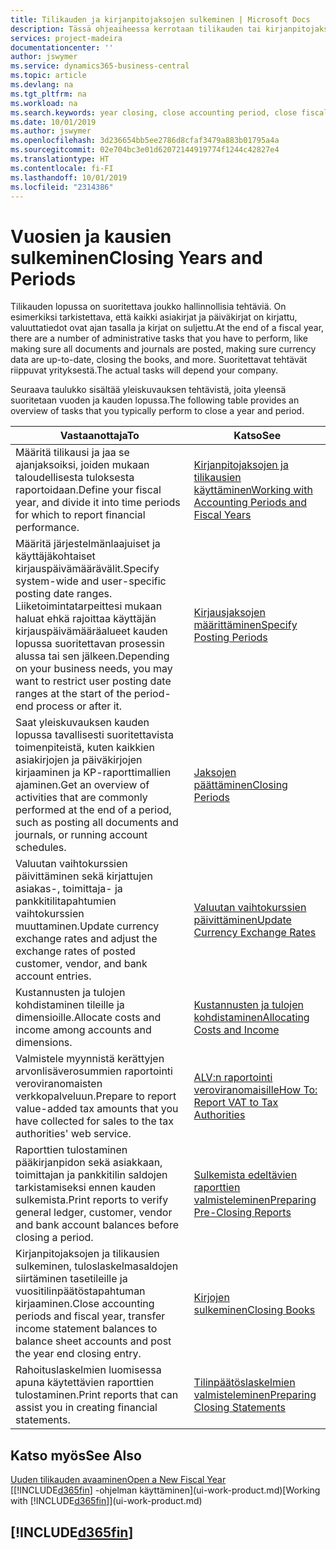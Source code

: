 ```yaml
---
title: Tilikauden ja kirjanpitojaksojen sulkeminen | Microsoft Docs
description: Tässä ohjeaiheessa kerrotaan tilikauden tai kirjanpitojakson sulkemistehtävistä, joita ovat esimerkiksi varmistaminen, että asiakirjat ja päiväkirjat on kirjattu, ja pankkitilien saldojen tarkistaminen.
services: project-madeira
documentationcenter: ''
author: jswymer
ms.service: dynamics365-business-central
ms.topic: article
ms.devlang: na
ms.tgt_pltfrm: na
ms.workload: na
ms.search.keywords: year closing, close accounting period, close fiscal year, bank account detailed trial balance
ms.date: 10/01/2019
ms.author: jswymer
ms.openlocfilehash: 3d236654bb5ee2786d8cfaf3479a883b01795a4a
ms.sourcegitcommit: 02e704bc3e01d62072144919774f1244c42827e4
ms.translationtype: HT
ms.contentlocale: fi-FI
ms.lasthandoff: 10/01/2019
ms.locfileid: "2314386"
---
```

# <a name="closing-years-and-periods"></a><span data-ttu-id="53030-103">Vuosien ja kausien sulkeminen</span><span class="sxs-lookup"><span data-stu-id="53030-103">Closing Years and Periods</span></span>
<span data-ttu-id="53030-104">Tilikauden lopussa on suoritettava joukko hallinnollisia tehtäviä. On esimerkiksi tarkistettava, että kaikki asiakirjat ja päiväkirjat on kirjattu, valuuttatiedot ovat ajan tasalla ja kirjat on suljettu.</span><span class="sxs-lookup"><span data-stu-id="53030-104">At the end of a fiscal year, there are a number of administrative tasks that you have to perform, like making sure all documents and journals are posted, making sure currency data are up-to-date, closing the books, and more.</span></span> <span data-ttu-id="53030-105">Suoritettavat tehtävät riippuvat yrityksestä.</span><span class="sxs-lookup"><span data-stu-id="53030-105">The actual tasks will depend your company.</span></span>

<span data-ttu-id="53030-106">Seuraava taulukko sisältää yleiskuvauksen tehtävistä, joita yleensä suoritetaan vuoden ja kauden lopussa.</span><span class="sxs-lookup"><span data-stu-id="53030-106">The following table provides an overview of tasks that you typically perform to close a year and period.</span></span>

| <span data-ttu-id="53030-107">Vastaanottaja</span><span class="sxs-lookup"><span data-stu-id="53030-107">To</span></span> | <span data-ttu-id="53030-108">Katso</span><span class="sxs-lookup"><span data-stu-id="53030-108">See</span></span> |
| --- | --- |
| <span data-ttu-id="53030-109">Määritä tilikausi ja jaa se ajanjaksoiksi, joiden mukaan taloudellisesta tuloksesta raportoidaan.</span><span class="sxs-lookup"><span data-stu-id="53030-109">Define your fiscal year, and divide it into time periods for which to report financial performance.</span></span> | [<span data-ttu-id="53030-110">Kirjanpitojaksojen ja tilikausien käyttäminen</span><span class="sxs-lookup"><span data-stu-id="53030-110">Working with Accounting Periods and Fiscal Years</span></span>](finance-accounting-periods-and-fiscal-years.md)|
| <span data-ttu-id="53030-111">Määritä järjestelmänlaajuiset ja käyttäjäkohtaiset kirjauspäivämäärävälit.</span><span class="sxs-lookup"><span data-stu-id="53030-111">Specify system-wide and user-specific posting date ranges.</span></span> <span data-ttu-id="53030-112">Liiketoimintatarpeittesi mukaan haluat ehkä rajoittaa käyttäjän kirjauspäivämääräalueet kauden lopussa suoritettavan prosessin alussa tai sen jälkeen.</span><span class="sxs-lookup"><span data-stu-id="53030-112">Depending on your business needs, you may want to restrict user posting date ranges at the start of the period-end process or after it.</span></span> |[<span data-ttu-id="53030-113">Kirjausjaksojen määrittäminen</span><span class="sxs-lookup"><span data-stu-id="53030-113">Specify Posting Periods</span></span>](finance-how-specify-posting-periods.md) |
| <span data-ttu-id="53030-114">Saat yleiskuvauksen kauden lopussa tavallisesti suoritettavista toimenpiteistä, kuten kaikkien asiakirjojen ja päiväkirjojen kirjaaminen ja KP-raporttimallien ajaminen.</span><span class="sxs-lookup"><span data-stu-id="53030-114">Get an overview of activities that are commonly performed at the end of a period, such as posting all documents and journals, or running account schedules.</span></span> |[<span data-ttu-id="53030-115">Jaksojen päättäminen</span><span class="sxs-lookup"><span data-stu-id="53030-115">Closing Periods</span></span>](year-how-complete-period-end-processes.md) |
| <span data-ttu-id="53030-116">Valuutan vaihtokurssien päivittäminen sekä kirjattujen asiakas-, toimittaja- ja pankkitilitapahtumien vaihtokurssien muuttaminen.</span><span class="sxs-lookup"><span data-stu-id="53030-116">Update currency exchange rates and adjust the exchange rates of posted customer, vendor, and bank account entries.</span></span> |[<span data-ttu-id="53030-117">Valuutan vaihtokurssien päivittäminen</span><span class="sxs-lookup"><span data-stu-id="53030-117">Update Currency Exchange Rates</span></span>](finance-how-update-currencies.md) |
| <span data-ttu-id="53030-118">Kustannusten ja tulojen kohdistaminen tileille ja dimensioille.</span><span class="sxs-lookup"><span data-stu-id="53030-118">Allocate costs and income among accounts and dimensions.</span></span> |[<span data-ttu-id="53030-119">Kustannusten ja tulojen kohdistaminen</span><span class="sxs-lookup"><span data-stu-id="53030-119">Allocating Costs and Income</span></span>](year-allocate-costs-income.md) |
| <span data-ttu-id="53030-120">Valmistele myynnistä kerättyjen arvonlisäverosummien raportointi veroviranomaisten verkkopalveluun.</span><span class="sxs-lookup"><span data-stu-id="53030-120">Prepare to report value-added tax amounts that you have collected for sales to the tax authorities' web service.</span></span> |[<span data-ttu-id="53030-121">ALV:n raportointi veroviranomaisille</span><span class="sxs-lookup"><span data-stu-id="53030-121">How To: Report VAT to Tax Authorities</span></span>](finance-how-report-vat.md)|
| <span data-ttu-id="53030-122">Raporttien tulostaminen pääkirjanpidon sekä asiakkaan, toimittajan ja pankkitilin saldojen tarkistamiseksi ennen kauden sulkemista.</span><span class="sxs-lookup"><span data-stu-id="53030-122">Print reports to verify general ledger, customer, vendor and bank account balances before closing a period.</span></span> |[<span data-ttu-id="53030-123">Sulkemista edeltävien raporttien valmisteleminen</span><span class="sxs-lookup"><span data-stu-id="53030-123">Preparing Pre-Closing Reports</span></span>](year-prepare-preclose-reports.md) |
| <span data-ttu-id="53030-124">Kirjanpitojaksojen ja tilikausien sulkeminen, tuloslaskelmasaldojen siirtäminen tasetileille ja vuositilinpäätöstapahtuman kirjaaminen.</span><span class="sxs-lookup"><span data-stu-id="53030-124">Close accounting periods and fiscal year, transfer income statement balances to balance sheet accounts and post the year end closing entry.</span></span> |[<span data-ttu-id="53030-125">Kirjojen sulkeminen</span><span class="sxs-lookup"><span data-stu-id="53030-125">Closing Books</span></span>](year-close-books.md) |
| <span data-ttu-id="53030-126">Rahoituslaskelmien luomisessa apuna käytettävien raporttien tulostaminen.</span><span class="sxs-lookup"><span data-stu-id="53030-126">Print reports that can assist you in creating financial statements.</span></span> |[<span data-ttu-id="53030-127">Tilinpäätöslaskelmien valmisteleminen</span><span class="sxs-lookup"><span data-stu-id="53030-127">Preparing Closing Statements</span></span>](year-prepare-close-statement.md) |

## <a name="see-also"></a><span data-ttu-id="53030-128">Katso myös</span><span class="sxs-lookup"><span data-stu-id="53030-128">See Also</span></span>
[<span data-ttu-id="53030-129">Uuden tilikauden avaaminen</span><span class="sxs-lookup"><span data-stu-id="53030-129">Open a New Fiscal Year</span></span>](finance-how-open-new-fiscal-year.md)  
<span data-ttu-id="53030-130">[[!INCLUDE[d365fin](includes/d365fin_md.md)] -ohjelman käyttäminen](ui-work-product.md)</span><span class="sxs-lookup"><span data-stu-id="53030-130">[Working with [!INCLUDE[d365fin](includes/d365fin_md.md)]](ui-work-product.md)</span></span>

## [!INCLUDE[d365fin](includes/free_trial_md.md)]  
 
